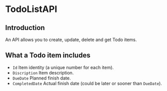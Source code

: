 # TodoListAPI

## Introduction

An API allows you to create, update, delete and get Todo items.

## What a Todo item includes

- `Id` Item identity (a unique number for each item).
- `Discription` Item description.
- `DueDate` Planned finish date.
- `CompletedDate` Actual finish date (could be later or sooner than `DueDate`).